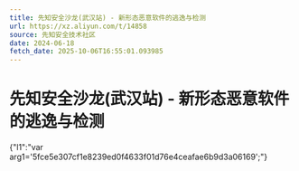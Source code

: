 ```yaml
---
title: 先知安全沙龙(武汉站) - 新形态恶意软件的逃逸与检测
url: https://xz.aliyun.com/t/14858
source: 先知安全技术社区
date: 2024-06-18
fetch_date: 2025-10-06T16:55:01.093985
---
```


# 先知安全沙龙(武汉站) - 新形态恶意软件的逃逸与检测

{"l1":"var arg1='5fce5e307cf1e8239ed0f4633f01d76e4ceafae6b9d3a06169';"}